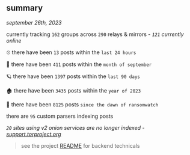 
## summary
_september 26th, 2023_

currently tracking `162` groups across `290` relays & mirrors - _`121` currently online_

⏲ there have been `13` posts within the `last 24 hours`

🦈 there have been `411` posts within the `month of september`

🪐 there have been `1397` posts within the `last 90 days`

🏚 there have been `3435` posts within the `year of 2023`

🦕 there have been `8125` posts `since the dawn of ransomwatch`

there are `95` custom parsers indexing posts

_`20` sites using v2 onion services are no longer indexed - [support.torproject.org](https://support.torproject.org/onionservices/v2-deprecation/)_

> see the project [README](https://github.com/joshhighet/ransomwatch#ransomwatch--) for backend technicals

